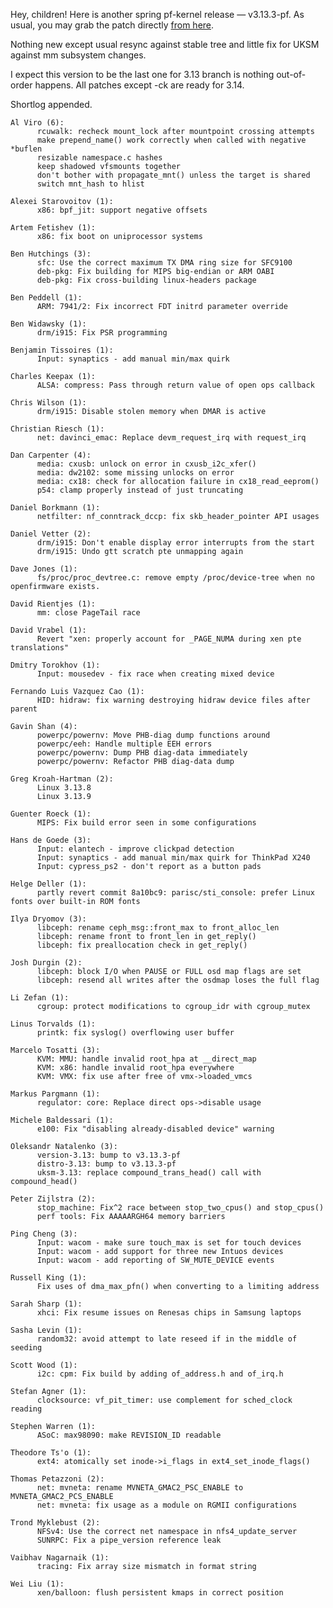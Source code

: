 Hey, children! Here is another spring pf-kernel release — v3.13.3-pf. As usual, you may grab the patch directly [from here](https://pf.natalenko.name/sources/3.13/patch-3.13.3-pf.xz).  
  
Nothing new except usual resync against stable tree and little fix for UKSM against mm subsystem changes.  
  
I expect this version to be the last one for 3.13 branch is nothing out-of-order happens. All patches except -ck are ready for 3.14.  
  
Shortlog appended.  
  

    
    
    Al Viro (6):  
          rcuwalk: recheck mount_lock after mountpoint crossing attempts  
          make prepend_name() work correctly when called with negative *buflen  
          resizable namespace.c hashes  
          keep shadowed vfsmounts together  
          don't bother with propagate_mnt() unless the target is shared  
          switch mnt_hash to hlist  
      
    Alexei Starovoitov (1):  
          x86: bpf_jit: support negative offsets  
      
    Artem Fetishev (1):  
          x86: fix boot on uniprocessor systems  
      
    Ben Hutchings (3):  
          sfc: Use the correct maximum TX DMA ring size for SFC9100  
          deb-pkg: Fix building for MIPS big-endian or ARM OABI  
          deb-pkg: Fix cross-building linux-headers package  
      
    Ben Peddell (1):  
          ARM: 7941/2: Fix incorrect FDT initrd parameter override  
      
    Ben Widawsky (1):  
          drm/i915: Fix PSR programming  
      
    Benjamin Tissoires (1):  
          Input: synaptics - add manual min/max quirk  
      
    Charles Keepax (1):  
          ALSA: compress: Pass through return value of open ops callback  
      
    Chris Wilson (1):  
          drm/i915: Disable stolen memory when DMAR is active  
      
    Christian Riesch (1):  
          net: davinci_emac: Replace devm_request_irq with request_irq  
      
    Dan Carpenter (4):  
          media: cxusb: unlock on error in cxusb_i2c_xfer()  
          media: dw2102: some missing unlocks on error  
          media: cx18: check for allocation failure in cx18_read_eeprom()  
          p54: clamp properly instead of just truncating  
      
    Daniel Borkmann (1):  
          netfilter: nf_conntrack_dccp: fix skb_header_pointer API usages  
      
    Daniel Vetter (2):  
          drm/i915: Don't enable display error interrupts from the start  
          drm/i915: Undo gtt scratch pte unmapping again  
      
    Dave Jones (1):  
          fs/proc/proc_devtree.c: remove empty /proc/device-tree when no openfirmware exists.  
      
    David Rientjes (1):  
          mm: close PageTail race  
      
    David Vrabel (1):  
          Revert "xen: properly account for _PAGE_NUMA during xen pte translations"  
      
    Dmitry Torokhov (1):  
          Input: mousedev - fix race when creating mixed device  
      
    Fernando Luis Vazquez Cao (1):  
          HID: hidraw: fix warning destroying hidraw device files after parent  
      
    Gavin Shan (4):  
          powerpc/powernv: Move PHB-diag dump functions around  
          powerpc/eeh: Handle multiple EEH errors  
          powerpc/powernv: Dump PHB diag-data immediately  
          powerpc/powernv: Refactor PHB diag-data dump  
      
    Greg Kroah-Hartman (2):  
          Linux 3.13.8  
          Linux 3.13.9  
      
    Guenter Roeck (1):  
          MIPS: Fix build error seen in some configurations  
      
    Hans de Goede (3):  
          Input: elantech - improve clickpad detection  
          Input: synaptics - add manual min/max quirk for ThinkPad X240  
          Input: cypress_ps2 - don't report as a button pads  
      
    Helge Deller (1):  
          partly revert commit 8a10bc9: parisc/sti_console: prefer Linux fonts over built-in ROM fonts  
      
    Ilya Dryomov (3):  
          libceph: rename ceph_msg::front_max to front_alloc_len  
          libceph: rename front to front_len in get_reply()  
          libceph: fix preallocation check in get_reply()  
      
    Josh Durgin (2):  
          libceph: block I/O when PAUSE or FULL osd map flags are set  
          libceph: resend all writes after the osdmap loses the full flag  
      
    Li Zefan (1):  
          cgroup: protect modifications to cgroup_idr with cgroup_mutex  
      
    Linus Torvalds (1):  
          printk: fix syslog() overflowing user buffer  
      
    Marcelo Tosatti (3):  
          KVM: MMU: handle invalid root_hpa at __direct_map  
          KVM: x86: handle invalid root_hpa everywhere  
          KVM: VMX: fix use after free of vmx->loaded_vmcs  
      
    Markus Pargmann (1):  
          regulator: core: Replace direct ops->disable usage  
      
    Michele Baldessari (1):  
          e100: Fix "disabling already-disabled device" warning  
      
    Oleksandr Natalenko (3):  
          version-3.13: bump to v3.13.3-pf  
          distro-3.13: bump to v3.13.3-pf  
          uksm-3.13: replace compound_trans_head() call with compound_head()  
      
    Peter Zijlstra (2):  
          stop_machine: Fix^2 race between stop_two_cpus() and stop_cpus()  
          perf tools: Fix AAAAARGH64 memory barriers  
      
    Ping Cheng (3):  
          Input: wacom - make sure touch_max is set for touch devices  
          Input: wacom - add support for three new Intuos devices  
          Input: wacom - add reporting of SW_MUTE_DEVICE events  
      
    Russell King (1):  
          Fix uses of dma_max_pfn() when converting to a limiting address  
      
    Sarah Sharp (1):  
          xhci: Fix resume issues on Renesas chips in Samsung laptops  
      
    Sasha Levin (1):  
          random32: avoid attempt to late reseed if in the middle of seeding  
      
    Scott Wood (1):  
          i2c: cpm: Fix build by adding of_address.h and of_irq.h  
      
    Stefan Agner (1):  
          clocksource: vf_pit_timer: use complement for sched_clock reading  
      
    Stephen Warren (1):  
          ASoC: max98090: make REVISION_ID readable  
      
    Theodore Ts'o (1):  
          ext4: atomically set inode->i_flags in ext4_set_inode_flags()  
      
    Thomas Petazzoni (2):  
          net: mvneta: rename MVNETA_GMAC2_PSC_ENABLE to MVNETA_GMAC2_PCS_ENABLE  
          net: mvneta: fix usage as a module on RGMII configurations  
      
    Trond Myklebust (2):  
          NFSv4: Use the correct net namespace in nfs4_update_server  
          SUNRPC: Fix a pipe_version reference leak  
      
    Vaibhav Nagarnaik (1):  
          tracing: Fix array size mismatch in format string  
      
    Wei Liu (1):  
          xen/balloon: flush persistent kmaps in correct position
